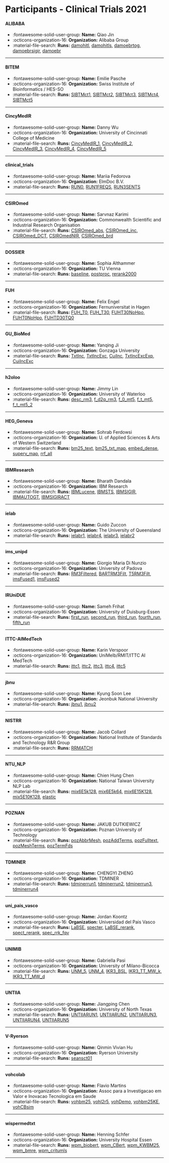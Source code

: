# Participants - Clinical Trials 2021 

#### ALIBABA
 - :fontawesome-solid-user-group: **Name:** Qiao Jin
 - :octicons-organization-16: **Organization:** Alibaba Group
 - :material-file-search: **Runs:** [damohitl](./runs.md#damohitl), [damohitls](./runs.md#damohitls), [damoebrtog](./runs.md#damoebrtog), [damoebrsigir](./runs.md#damoebrsigir), [damoebr](./runs.md#damoebr) 

---
#### BITEM
 - :fontawesome-solid-user-group: **Name:** Emilie Pasche
 - :octicons-organization-16: **Organization:** Swiss Institute of Bioinformatics / HES-SO
 - :material-file-search: **Runs:** [SIBTMct1](./runs.md#sibtmct1), [SIBTMct2](./runs.md#sibtmct2), [SIBTMct3](./runs.md#sibtmct3), [SIBTMct4](./runs.md#sibtmct4), [SIBTMct5](./runs.md#sibtmct5) 

---
#### CincyMedIR
 - :fontawesome-solid-user-group: **Name:** Danny Wu
 - :octicons-organization-16: **Organization:** University of Cincinnati College of Medicine
 - :material-file-search: **Runs:** [CincyMedIR_1](./runs.md#cincymedir_1), [CincyMedIR_2](./runs.md#cincymedir_2), [CincyMedIR_3](./runs.md#cincymedir_3), [CincyMedIR_4](./runs.md#cincymedir_4), [CincyMedIR_5](./runs.md#cincymedir_5) 

---
#### clinical_trials
 - :fontawesome-solid-user-group: **Name:** Mariia Fedorova
 - :octicons-organization-16: **Organization:** ElmDoc B.V.
 - :material-file-search: **Runs:** [RUN0](./runs.md#run0), [RUN1FREQS](./runs.md#run1freqs), [RUN3SENTS](./runs.md#run3sents) 

---
#### CSIROmed
 - :fontawesome-solid-user-group: **Name:** Sarvnaz Karimi 
 - :octicons-organization-16: **Organization:** Commonwealth Scientific and Industrial Research Organisation 
 - :material-file-search: **Runs:** [CSIROmed_abs](./runs.md#csiromed_abs), [CSIROmed_inc](./runs.md#csiromed_inc), [CSIROmed_DCT](./runs.md#csiromed_dct), [CSIROmedNIR](./runs.md#csiromednir), [CSIROmed_brd](./runs.md#csiromed_brd) 

---
#### DOSSIER
 - :fontawesome-solid-user-group: **Name:** Sophia Althammer
 - :octicons-organization-16: **Organization:** TU Vienna
 - :material-file-search: **Runs:** [baseline](./runs.md#baseline), [postproc](./runs.md#postproc), [rerank2000](./runs.md#rerank2000) 

---
#### FUH
 - :fontawesome-solid-user-group: **Name:** Felix Engel
 - :octicons-organization-16: **Organization:** Fernuniversitat in Hagen 
 - :material-file-search: **Runs:** [FUH_T0](./runs.md#fuh_t0), [FUH_T30](./runs.md#fuh_t30), [FUHT30NoHpo](./runs.md#fuht30nohpo), [FUHT0NoHpo](./runs.md#fuht0nohpo), [FUHTD30TQ0](./runs.md#fuhtd30tq0) 

---
#### GU_BioMed
 - :fontawesome-solid-user-group: **Name:** Yanqing Ji
 - :octicons-organization-16: **Organization:** Gonzaga University
 - :material-file-search: **Runs:** [TxtInc](./runs.md#txtinc), [TxtIncExc](./runs.md#txtincexc), [CuiInc](./runs.md#cuiinc), [TxtIncExcExp](./runs.md#txtincexcexp), [CuiIncExc](./runs.md#cuiincexc) 

---
#### h2oloo
 - :fontawesome-solid-user-group: **Name:** Jimmy Lin
 - :octicons-organization-16: **Organization:** University of Waterloo
 - :material-file-search: **Runs:** [desc_rm3](./runs.md#desc_rm3), [f_d2q_rm3](./runs.md#f_d2q_rm3), [f_0_mt5](./runs.md#f_0_mt5), [f_t_mt5](./runs.md#f_t_mt5), [f_t_mt5_2](./runs.md#f_t_mt5_2) 

---
#### HEG_Geneva
 - :fontawesome-solid-user-group: **Name:** Sohrab Ferdowsi
 - :octicons-organization-16: **Organization:** U. of Applied Sciences & Arts of Western Switzerland
 - :material-file-search: **Runs:** [bm25_text](./runs.md#bm25_text), [bm25_txt_map](./runs.md#bm25_txt_map), [embed_dense](./runs.md#embed_dense), [superv_map](./runs.md#superv_map), [rrf_all](./runs.md#rrf_all) 

---
#### IBMResearch
 - :fontawesome-solid-user-group: **Name:** Bharath Dandala
 - :octicons-organization-16: **Organization:** IBM Research
 - :material-file-search: **Runs:** [IBMLucene](./runs.md#ibmlucene), [IBMSTS](./runs.md#ibmsts), [IBMSIGIR](./runs.md#ibmsigir), [IBMAUTOGT](./runs.md#ibmautogt), [IBMSIGIRACT](./runs.md#ibmsigiract) 

---
#### ielab
 - :fontawesome-solid-user-group: **Name:** Guido Zuccon
 - :octicons-organization-16: **Organization:** The University of Queensland
 - :material-file-search: **Runs:** [ielabr1](./runs.md#ielabr1), [ielabr4](./runs.md#ielabr4), [ielabr3](./runs.md#ielabr3), [ielabr2](./runs.md#ielabr2) 

---
#### ims_unipd
 - :fontawesome-solid-user-group: **Name:** Giorgio Maria Di Nunzio
 - :octicons-organization-16: **Organization:** University of Padova
 - :material-file-search: **Runs:** [RM3Filtered](./runs.md#rm3filtered), [BARTRM3Filt](./runs.md#bartrm3filt), [T5RM3Filt](./runs.md#t5rm3filt), [imsFused1](./runs.md#imsfused1), [imsFused2](./runs.md#imsfused2) 

---
#### IRUniDUE
 - :fontawesome-solid-user-group: **Name:** Sameh Frihat
 - :octicons-organization-16: **Organization:** University of Duisburg-Essen
 - :material-file-search: **Runs:** [first_run](./runs.md#first_run), [second_run](./runs.md#second_run), [third_run](./runs.md#third_run), [fourth_run](./runs.md#fourth_run), [fifth_run](./runs.md#fifth_run) 

---
#### ITTC-AIMedTech
 - :fontawesome-solid-user-group: **Name:** Karin Verspoor
 - :octicons-organization-16: **Organization:** UniMelb/RMIT/ITTC AI MedTech
 - :material-file-search: **Runs:** [ittc1](./runs.md#ittc1), [ittc2](./runs.md#ittc2), [ittc3](./runs.md#ittc3), [ittc4](./runs.md#ittc4), [ittc5](./runs.md#ittc5) 

---
#### jbnu
 - :fontawesome-solid-user-group: **Name:** Kyung Soon Lee
 - :octicons-organization-16: **Organization:** Jeonbuk National University 
 - :material-file-search: **Runs:** [jbnu1](./runs.md#jbnu1), [jbnu2](./runs.md#jbnu2) 

---
#### NISTRR
 - :fontawesome-solid-user-group: **Name:** Jacob Collard
 - :octicons-organization-16: **Organization:** National Institute of Standards and Technology R&R Group
 - :material-file-search: **Runs:** [RRMATCH](./runs.md#rrmatch) 

---
#### NTU_NLP
 - :fontawesome-solid-user-group: **Name:** Chien Hung Chen
 - :octicons-organization-16: **Organization:** National Taiwan University NLP Lab
 - :material-file-search: **Runs:** [mix6E5k128](./runs.md#mix6e5k128), [mix6E5k64](./runs.md#mix6e5k64), [mix6E15K128](./runs.md#mix6e15k128), [mix5E10K128](./runs.md#mix5e10k128), [elastic](./runs.md#elastic) 

---
#### POZNAN
 - :fontawesome-solid-user-group: **Name:** JAKUB DUTKIEWICZ
 - :octicons-organization-16: **Organization:** Poznan University of Technology
 - :material-file-search: **Runs:** [pozAbbrMesh](./runs.md#pozabbrmesh), [pozAddTerms](./runs.md#pozaddterms), [pozFulltext](./runs.md#pozfulltext), [pozMeshTerms](./runs.md#pozmeshterms), [pozTermFds](./runs.md#poztermfds) 

---
#### TDMINER
 - :fontawesome-solid-user-group: **Name:** CHENGYI ZHENG
 - :octicons-organization-16: **Organization:** TDMINER
 - :material-file-search: **Runs:** [tdminerrun1](./runs.md#tdminerrun1), [tdminerrun2](./runs.md#tdminerrun2), [tdminerrun3](./runs.md#tdminerrun3), [tdminerrun4](./runs.md#tdminerrun4) 

---
#### uni_pais_vasco
 - :fontawesome-solid-user-group: **Name:** Jordan Koontz
 - :octicons-organization-16: **Organization:** Universidad del Pais Vasco
 - :material-file-search: **Runs:** [LaBSE](./runs.md#labse), [specter](./runs.md#specter), [LaBSE_rerank](./runs.md#labse_rerank), [spect_rerank](./runs.md#spect_rerank), [spec_rrk_fqv](./runs.md#spec_rrk_fqv) 

---
#### UNIMIB
 - :fontawesome-solid-user-group: **Name:** Gabriella Pasi
 - :octicons-organization-16: **Organization:** University of Milano-Bicocca
 - :material-file-search: **Runs:** [UNM_5](./runs.md#unm_5), [UNM_4](./runs.md#unm_4), [IKR3_BSL](./runs.md#ikr3_bsl), [IKR3_TT_MW_k](./runs.md#ikr3_tt_mw_k), [IKR3_TT_MW_d](./runs.md#ikr3_tt_mw_d) 

---
#### UNTIIA
 - :fontawesome-solid-user-group: **Name:** Jiangping Chen
 - :octicons-organization-16: **Organization:** University of North Texas
 - :material-file-search: **Runs:** [UNTIIARUN1](./runs.md#untiiarun1), [UNTIIARUN2](./runs.md#untiiarun2), [UNTIIARUN3](./runs.md#untiiarun3), [UNTIIARUN4](./runs.md#untiiarun4), [UNTIIARUN5](./runs.md#untiiarun5) 

---
#### V-Ryerson
 - :fontawesome-solid-user-group: **Name:** Qinmin Vivian Hu
 - :octicons-organization-16: **Organization:** Ryerson University
 - :material-file-search: **Runs:** [seansct01](./runs.md#seansct01) 

---
#### vohcolab
 - :fontawesome-solid-user-group: **Name:** Flavio Martins
 - :octicons-organization-16: **Organization:** Assoc para a Investigacao em Valor e Inovacao Tecnologica em Saude
 - :material-file-search: **Runs:** [vohbm25](./runs.md#vohbm25), [vohl2r5](./runs.md#vohl2r5), [vohDemo](./runs.md#vohdemo), [vohbm25KE](./runs.md#vohbm25ke), [vohCBsim](./runs.md#vohcbsim) 

---
#### wispermedtxt
 - :fontawesome-solid-user-group: **Name:** Henning Schfer
 - :octicons-organization-16: **Organization:** University Hospital Essen
 - :material-file-search: **Runs:** [wpm_biobert](./runs.md#wpm_biobert), [wpm_CBert](./runs.md#wpm_cbert), [wpm_KWBM25](./runs.md#wpm_kwbm25), [wpm_bmre](./runs.md#wpm_bmre), [wpm_critumls](./runs.md#wpm_critumls) 

---
